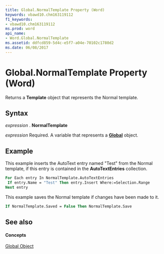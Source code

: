 ```yaml
---
title: Global.NormalTemplate Property (Word)
keywords: vbawd10.chm163119112
f1_keywords:
- vbawd10.chm163119112
ms.prod: word
api_name:
- Word.Global.NormalTemplate
ms.assetid: ddfcd859-5d4c-e5f7-a04e-70102c1780d2
ms.date: 06/08/2017
---
```



# Global.NormalTemplate Property (Word)

Returns a  **Template** object that represents the Normal template.


## Syntax

 _expression_ . **NormalTemplate**

 _expression_ Required. A variable that represents a **[Global](Word.Global.md)** object.


## Example

This example inserts the AutoText entry named "Test" from the Normal template, if this entry is contained in the  **AutoTextEntries** collection.


```vb
For Each entry In NormalTemplate.AutoTextEntries 
 If entry.Name = "Test" Then entry.Insert Where:=Selection.Range 
Next entry
```

This example saves the Normal template if changes have been made to it.




```vb
If NormalTemplate.Saved = False Then NormalTemplate.Save
```


## See also


#### Concepts


[Global Object](Word.Global.md)

